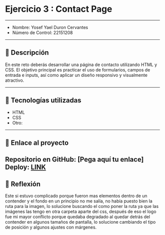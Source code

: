# Ejercicio 3 : Contact Page

---

- Nombre: Yosef Yael Duron Cervantes
- Número de Control: 22151208

---

## 📌 Descripción
En este reto deberás desarrollar una página de contacto utilizando HTML y CSS.
El objetivo principal es practicar el uso de formularios, campos de entrada e inputs, así como aplicar un diseño responsivo y visualmente atractivo.


---

## 🚀 Tecnologías utilizadas
- HTML  
- CSS  
- Otro: 

---

## 🔗 Enlace al proyecto
Repositorio en GitHub: [Pega aquí tu enlace]  
Deploy: [LINK](http://yomidev.github.io/newsletter/)
---

## 📝 Reflexión
Este si estuvo complicado porque fueron mas elementos dentro de un contender y el fondo en un principio no me salía, no había puesto bien la ruta para la imagen, lo solucione buscando el como poner la ruta ya que las imágenes las tengo en otra carpeta aparte del css, después de eso el logo fue mi mayor conflicto porque quedaba degradado al quedar detrás del contender en algunos tamaños de pantalla, lo solucione cambiando el tipo de posición y algunos ajustes con márgenes.
